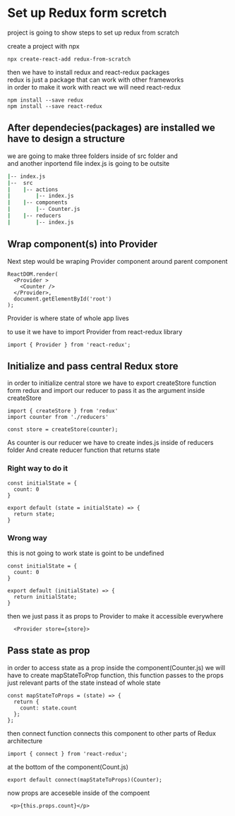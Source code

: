 # Set up Redux form scretch

project is going to show steps to set up redux from scratch 

create a project with npx

```
npx create-react-add redux-from-scratch
```

then we have to install redux and react-redux packages <br/>
redux is just a package that can work with other frameworks <br/>
in order to make it work with react we will need react-redux

```
npm install --save redux
npm install --save react-redux
```

## After dependecies(packages) are installed we have to design a structure

we are going to make three folders inside of src folder and <br />
and another inportend file index.js is going to be outsite

``` bash
|-- index.js
|--  src
|    |-- actions
|        |-- index.js
|    |-- components
|        |-- Counter.js
|    |-- reducers
|        |-- index.js
```
## Wrap component(s) into Provider 

Next step would be wraping Provider component around parent component<br/>

```
ReactDOM.render(
  <Provider >
    <Counter />
  </Provider>,
  document.getElementById('root')
);
```

Provider is where state of whole app lives <br/>

to use it we have to import Provider from react-redux library

```
import { Provider } from 'react-redux';
```

## Initialize and pass central Redux store

in order to initialize central store we have to export createStore function
form redux and import our reducer to pass it as the argument inside createStore

```
import { createStore } from 'redux'
import counter from './reducers'

const store = createStore(counter);
```

As counter is our reducer we have to create indes.js inside of reducers folder
And create reducer function that returns state

### Right way to do it

```
const initialState = {
  count: 0
}

export default (state = initialState) => {
  return state;
}
```

### Wrong way

this is not going to work state is goint to be undefined

```
const initialState = {
  count: 0
}

export default (initialState) => {
  return initialState;
}
```

then we just pass it as props to Provider to make it accessible everywhere

```
  <Provider store={store}>
```

## Pass state as prop

in order to access state as a prop inside the component(Counter.js) we will have to
create mapStateToProp function, this function passes to the props just
relevant parts of the state instead of whole state

```
const mapStateToProps = (state) => {
  return {
    count: state.count
  };
};
```

then connect function connects this component to other parts of Redux architecture

```
import { connect } from 'react-redux';
```

at the bottom of the component(Count.js)

```
export default connect(mapStateToProps)(Counter);
```

now props are acceseble inside of the compoent 

```
 <p>{this.props.count}</p>
```

